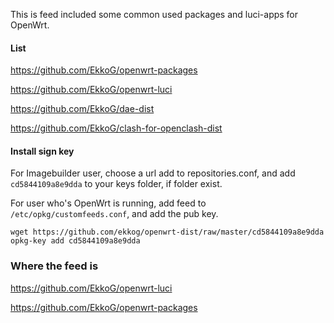 This is feed included some common used packages and luci-apps for OpenWrt.

#### List

https://github.com/EkkoG/openwrt-packages

https://github.com/EkkoG/openwrt-luci

https://github.com/EkkoG/dae-dist

https://github.com/EkkoG/clash-for-openclash-dist


#### Install sign key

For Imagebuilder user, choose a url add to repositories.conf, and add `cd5844109a8e9dda` to your keys folder, if folder exist.

For user who's OpenWrt is running, add feed to `/etc/opkg/customfeeds.conf`, and add the pub key.

```
wget https://github.com/ekkog/openwrt-dist/raw/master/cd5844109a8e9dda
opkg-key add cd5844109a8e9dda
```

### Where the feed is

https://github.com/EkkoG/openwrt-luci

https://github.com/EkkoG/openwrt-packages